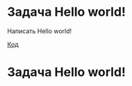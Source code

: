  # Задача Hello world! 
Написать Hello world!

 [Код](Ex001_HelloConcole/Program.cs)

  # Задача Hello world! 
